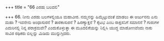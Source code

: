 +++
title = "66 ಎರಡು ಬಲದಲಿ"

+++
66. ನೀನು ಎರಡು ಬಲಗಳಲ್ಲಿಯೂ ಮಹಾವೀರ. ನಮ್ಮನನ್ನು  ಹಿಮ್ಮೆಟ್ಟುವಂತೆ ಮಾಡಲು ಈ ಅರ್ಜುನನು ಏನು ಮಹಾ ?  ಇವನೇನು ಅಂಧಾಸುರನೆ ? ತಾರಕಾಸುರನೆ ? ಹಿರಣ್ಯಾಕ್ಷನೆ ? ಕೈಟಭ ಎಂಬ ರಾಕ್ಷಸನಿಗೆ ಸಮಾನನೆ ? ಗುರುಗಳ ಎದುರಿನಲ್ಲಿ ನಿನ್ನ ಪರಾಕ್ರಮವೇ? ಎಂದುಕೊಳ್ಳುತ್ತಾ ಈ ಮೂದಲಿಕೆಯನ್ನು ನಿಲ್ಲಿಸಿ ಯುದ್ಧ ಮಾಡೋಣವೆಂದು ನಾಕು ಸಾವಿರ ರಥಿಕರು ಬಿಲ್ಲನ್ನು ಮಿಡಿದು ಮುನ್ನುಗ್ಗಿದರು.
